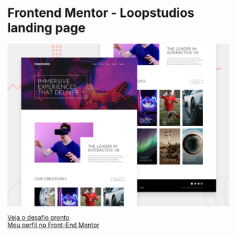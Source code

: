 # Frontend Mentor - Loopstudios landing page

![Design preview for the Loopstudios landing page coding challenge](./design/desktop-preview.jpg)

[Veja o desafio pronto](https://keen-poincare-c445bb.netlify.app/)
<br>
[Meu perfil no Front-End Mentor](https://www.frontendmentor.io/profile/VDR-Crowley)
